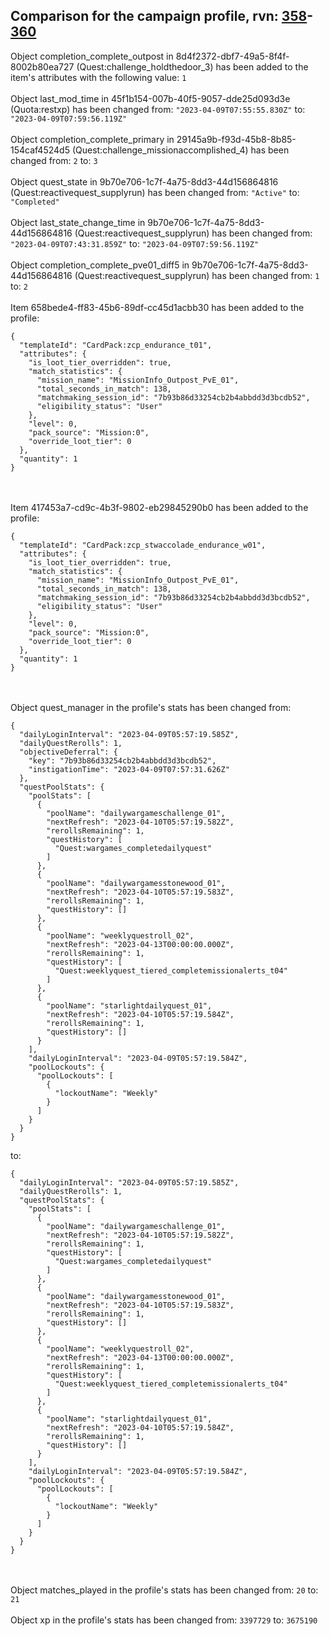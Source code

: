 ## Comparison for the campaign profile, rvn: [358](https://github.com/PRO100KatYT/FortniteProfileRevisions/tree/main/profiles/campaign/358%20campaign.json)-[360](https://github.com/PRO100KatYT/FortniteProfileRevisions/tree/main/profiles/campaign/360%20campaign.json)

Object completion_complete_outpost in 8d4f2372-dbf7-49a5-8f4f-8002b80ea727 (Quest:challenge_holdthedoor_3) has been added to the item's attributes with the following value: `1`
<br><br>
Object last_mod_time in 45f1b154-007b-40f5-9057-dde25d093d3e (Quota:restxp) has been changed from: `"2023-04-09T07:55:55.830Z"` to: `"2023-04-09T07:59:56.119Z"`
<br><br>
Object completion_complete_primary in 29145a9b-f93d-45b8-8b85-154caf4524d5 (Quest:challenge_missionaccomplished_4) has been changed from: `2` to: `3`
<br><br>
Object quest_state in 9b70e706-1c7f-4a75-8dd3-44d156864816 (Quest:reactivequest_supplyrun) has been changed from: `"Active"` to: `"Completed"`
<br><br>
Object last_state_change_time in 9b70e706-1c7f-4a75-8dd3-44d156864816 (Quest:reactivequest_supplyrun) has been changed from: `"2023-04-09T07:43:31.859Z"` to: `"2023-04-09T07:59:56.119Z"`
<br><br>
Object completion_complete_pve01_diff5 in 9b70e706-1c7f-4a75-8dd3-44d156864816 (Quest:reactivequest_supplyrun) has been changed from: `1` to: `2`
<br><br>
Item 658bede4-ff83-45b6-89df-cc45d1acbb30 has been added to the profile:

```
{
  "templateId": "CardPack:zcp_endurance_t01",
  "attributes": {
    "is_loot_tier_overridden": true,
    "match_statistics": {
      "mission_name": "MissionInfo_Outpost_PvE_01",
      "total_seconds_in_match": 138,
      "matchmaking_session_id": "7b93b86d33254cb2b4abbdd3d3bcdb52",
      "eligibility_status": "User"
    },
    "level": 0,
    "pack_source": "Mission:0",
    "override_loot_tier": 0
  },
  "quantity": 1
}
```

<br><br>
Item 417453a7-cd9c-4b3f-9802-eb29845290b0 has been added to the profile:

```
{
  "templateId": "CardPack:zcp_stwaccolade_endurance_w01",
  "attributes": {
    "is_loot_tier_overridden": true,
    "match_statistics": {
      "mission_name": "MissionInfo_Outpost_PvE_01",
      "total_seconds_in_match": 138,
      "matchmaking_session_id": "7b93b86d33254cb2b4abbdd3d3bcdb52",
      "eligibility_status": "User"
    },
    "level": 0,
    "pack_source": "Mission:0",
    "override_loot_tier": 0
  },
  "quantity": 1
}
```

<br><br>
Object quest_manager in the profile's stats has been changed from:

```
{
  "dailyLoginInterval": "2023-04-09T05:57:19.585Z",
  "dailyQuestRerolls": 1,
  "objectiveDeferral": {
    "key": "7b93b86d33254cb2b4abbdd3d3bcdb52",
    "instigationTime": "2023-04-09T07:57:31.626Z"
  },
  "questPoolStats": {
    "poolStats": [
      {
        "poolName": "dailywargameschallenge_01",
        "nextRefresh": "2023-04-10T05:57:19.582Z",
        "rerollsRemaining": 1,
        "questHistory": [
          "Quest:wargames_completedailyquest"
        ]
      },
      {
        "poolName": "dailywargamesstonewood_01",
        "nextRefresh": "2023-04-10T05:57:19.583Z",
        "rerollsRemaining": 1,
        "questHistory": []
      },
      {
        "poolName": "weeklyquestroll_02",
        "nextRefresh": "2023-04-13T00:00:00.000Z",
        "rerollsRemaining": 1,
        "questHistory": [
          "Quest:weeklyquest_tiered_completemissionalerts_t04"
        ]
      },
      {
        "poolName": "starlightdailyquest_01",
        "nextRefresh": "2023-04-10T05:57:19.584Z",
        "rerollsRemaining": 1,
        "questHistory": []
      }
    ],
    "dailyLoginInterval": "2023-04-09T05:57:19.584Z",
    "poolLockouts": {
      "poolLockouts": [
        {
          "lockoutName": "Weekly"
        }
      ]
    }
  }
}
```

to:

```
{
  "dailyLoginInterval": "2023-04-09T05:57:19.585Z",
  "dailyQuestRerolls": 1,
  "questPoolStats": {
    "poolStats": [
      {
        "poolName": "dailywargameschallenge_01",
        "nextRefresh": "2023-04-10T05:57:19.582Z",
        "rerollsRemaining": 1,
        "questHistory": [
          "Quest:wargames_completedailyquest"
        ]
      },
      {
        "poolName": "dailywargamesstonewood_01",
        "nextRefresh": "2023-04-10T05:57:19.583Z",
        "rerollsRemaining": 1,
        "questHistory": []
      },
      {
        "poolName": "weeklyquestroll_02",
        "nextRefresh": "2023-04-13T00:00:00.000Z",
        "rerollsRemaining": 1,
        "questHistory": [
          "Quest:weeklyquest_tiered_completemissionalerts_t04"
        ]
      },
      {
        "poolName": "starlightdailyquest_01",
        "nextRefresh": "2023-04-10T05:57:19.584Z",
        "rerollsRemaining": 1,
        "questHistory": []
      }
    ],
    "dailyLoginInterval": "2023-04-09T05:57:19.584Z",
    "poolLockouts": {
      "poolLockouts": [
        {
          "lockoutName": "Weekly"
        }
      ]
    }
  }
}
```

<br><br>
Object matches_played in the profile's stats has been changed from: `20` to: `21`
<br><br>
Object xp in the profile's stats has been changed from: `3397729` to: `3675190`
<br><br>
